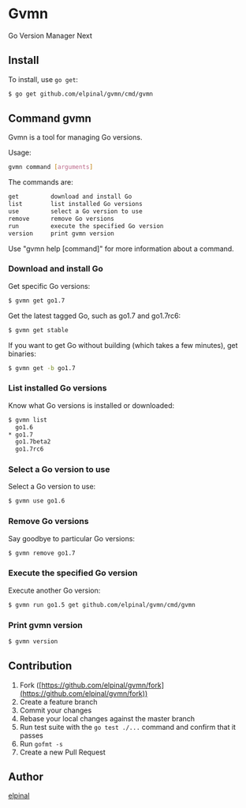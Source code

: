 # Gvmn

Go Version Manager Next

## Install

To install, use `go get`:

```bash
$ go get github.com/elpinal/gvmn/cmd/gvmn
```

## Command gvmn

Gvmn is a tool for managing Go versions.

Usage:

```bash
gvmn command [arguments]
```

The commands are:

```bash
get         download and install Go
list        list installed Go versions
use         select a Go version to use
remove      remove Go versions
run         execute the specified Go version
version     print gvmn version
```

Use "gvmn help [command]" for more information about a command.

### Download and install Go

Get specific Go versions:

```bash
$ gvmn get go1.7
```

Get the latest tagged Go, such as go1.7 and go1.7rc6:

```bash
$ gvmn get stable
```

If you want to get Go without building (which takes a few minutes), get binaries:

```bash
$ gvmn get -b go1.7
```

### List installed Go versions

Know what Go versions is installed or downloaded:

```bash
$ gvmn list
  go1.6
* go1.7
  go1.7beta2
  go1.7rc6
```

### Select a Go version to use

Select a Go version to use:

```bash
$ gvmn use go1.6
```

### Remove Go versions

Say goodbye to particular Go versions:

```bash
$ gvmn remove go1.7
```

### Execute the specified Go version

Execute another Go version:

```bash
$ gvmn run go1.5 get github.com/elpinal/gvmn/cmd/gvmn
```

### Print gvmn version

```bash
$ gvmn version
```

## Contribution

1. Fork ([https://github.com/elpinal/gvmn/fork](https://github.com/elpinal/gvmn/fork))
1. Create a feature branch
1. Commit your changes
1. Rebase your local changes against the master branch
1. Run test suite with the `go test ./...` command and confirm that it passes
1. Run `gofmt -s`
1. Create a new Pull Request

## Author

[elpinal](https://github.com/elpinal)
